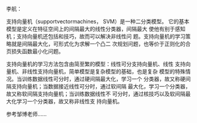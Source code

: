 李航：

支持向量机（supportvectormachines， SVM）是一种二分类模型。
它的基本模型是定义在特征空间上的间隔最大的线性分类器，间隔最大
使他有别于感知机；支持向量机还包括和技巧，故而可以解决非线性问
题。支持向量机的学习策略就是间隔最大化，可形式化为求解一个凸二
次规划问题，也等价于正则化的合页损失函数最小化问题。

支持向量机的学习方法包含由简至繁的模型：线性可分支持向量机、线性
支持向量机、非线性支持向量机，简单模型是复杂模型的基础，也是复杂
模型的特殊情况。当训练数据线性可分时，通过硬间隔最大化，学习一个
分类器，故又称硬间隔支持向量机；当数据接近线性可分时，通过软间隔
最大化，学习一个分类器，故又称软间隔支持向量机；当训练数据线性不
可分时，通过核技巧以及软间隔最大化学习一个分类器，故又称非线性支
持向量机。

参考邹博老师……
